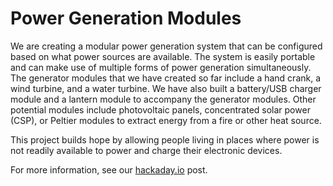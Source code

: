# Power Generation Modules

We are creating a modular power generation system that can be configured based on what power sources are available. The system is easily portable and can make use of multiple forms of power generation simultaneously. The generator modules that we have created so far include a hand crank, a wind turbine, and a water turbine. We have also built a battery/USB charger module and a lantern module to accompany the generator modules. Other potential modules include photovoltaic panels, concentrated solar power (CSP), or Peltier modules to extract energy from a fire or other heat source.

This project builds hope by allowing people living in places where power is not readily available to power and charge their electronic devices.

For more information, see our [hackaday.io](https://hackaday.io/project/159573) post.
